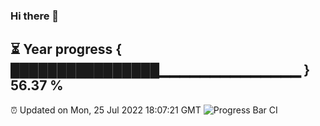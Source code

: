 ### Hi there 👋
⏳ Year progress { ████████████████▁▁▁▁▁▁▁▁▁▁▁▁▁▁ } 56.37 %
---
⏰ Updated on Mon, 25 Jul 2022 18:07:21 GMT
![Progress Bar CI](https://github.com/Moyi321/Moyi321/workflows/Progress%20Bar%20CI/badge.svg)
